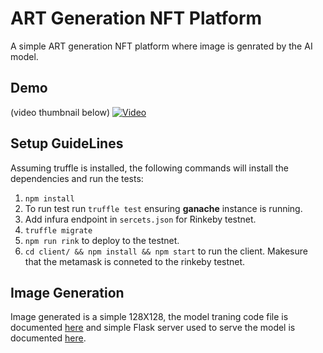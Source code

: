 # ART Generation NFT Platform

A simple ART generation NFT platform where image is genrated by the AI model.

## Demo

(video thumbnail below)
[![Video](https://img.youtube.com/vi/PZ4mBEuT730/0.jpg)](https://www.youtube.com/watch?v=PZ4mBEuT730)

## Setup GuideLines

Assuming truffle is installed, the following commands will install the dependencies and run the tests:

1. `npm install`
2. To run test run `truffle test` ensuring **ganache** instance is running.
3. Add infura endpoint in `sercets.json` for Rinkeby testnet.
4. `truffle migrate`
5. `npm run rink` to deploy to the testnet.
6. `cd client/ && npm install && npm start` to run the client. Makesure that the metamask is conneted to the rinkeby testnet.

## Image Generation

Image generated is a simple 128X128, the model traning code file is documented [here](https://www.kaggle.com/mdteach/pytorch-dcgan-art-generation) and simple Flask server used to serve the model is documented [here](https://gist.github.com/MdTeach/6ff70f7f5a8fb32b32652f9c68224ebb).
